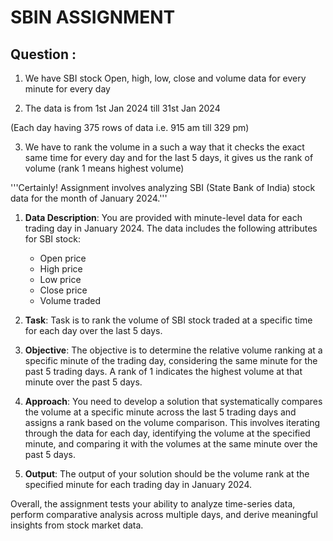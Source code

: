 # SBIN ASSIGNMENT

## Question :
1) We have SBI stock Open, high, low, close and volume data for every minute for every day

2) The data is from 1st Jan 2024 till 31st Jan 2024

(Each day having 375 rows of data i.e. 915 am till 329 pm)

3) We have to rank the volume in a such a way that it checks the exact same time for every day and for the last 5 days, it gives us the rank of volume (rank 1 means highest volume)

 '''Certainly! Assignment involves analyzing SBI (State Bank of India) stock data for the month of January 2024.'''

1. **Data Description**: You are provided with minute-level data for each trading day in January 2024. The data includes the following attributes for SBI stock:
   - Open price
   - High price
   - Low price
   - Close price
   - Volume traded

2. **Task**: Task is to rank the volume of SBI stock traded at a specific time for each day over the last 5 days.

3. **Objective**: The objective is to determine the relative volume ranking at a specific minute of the trading day, considering the same minute for the past 5 trading days. A rank of 1 indicates the highest volume at that minute over the past 5 days.

4. **Approach**: You need to develop a solution that systematically compares the volume at a specific minute across the last 5 trading days and assigns a rank based on the volume comparison. This involves iterating through the data for each day, identifying the volume at the specified minute, and comparing it with the volumes at the same minute over the past 5 days.

5. **Output**: The output of your solution should be the volume rank at the specified minute for each trading day in January 2024.

Overall, the assignment tests your ability to analyze time-series data, perform comparative analysis across multiple days, and derive meaningful insights from stock market data.
